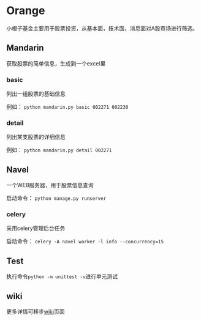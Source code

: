 # Orange

小橙子基金主要用于股票投资，从基本面，技术面，消息面对A股市场进行筛选。

## Mandarin

获取股票的简单信息，生成到一个excel里

### basic

列出一组股票的基础信息

例如： `python mandarin.py basic 002271 002230`

### detail

列出某支股票的详细信息

例如： `python mandarin.py detail 002271`

## Navel

一个WEB服务器，用于股票信息查询

启动命令： `python manage.py runserver`

### celery

采用celery管理后台任务

启动命令： `celery -A navel worker -l info --concurrency=15`

## Test

执行命令`python -m unittest -v`进行单元测试

## wiki

更多详情可移步[wiki](https://github.com/flychensc/orange/wiki)页面
